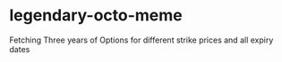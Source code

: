 # legendary-octo-meme
Fetching Three years of Options for different strike prices and all expiry dates
